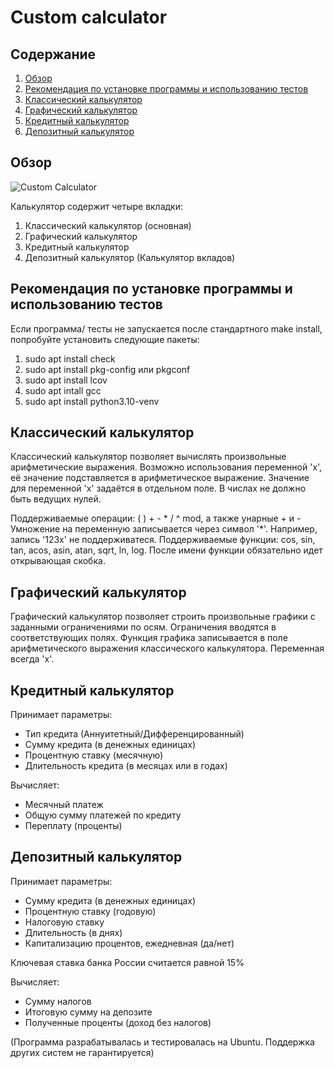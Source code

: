 # Custom calculator

## Содержание

1. [Обзор](#обзор)
2. [Рекомендация по установке программы и использованию тестов](#рекомендация-по-установке-программы-и-использованию-тестов)
3. [Классический калькулятор](#классический-калькулятор)
4. [Графический калькулятор](#графический-калькулятор)
5. [Кредитный калькулятор](#кредитный-калькулятор)
6. [Депозитный калькулятор](#депозитный-калькулятор)

## Обзор

![Custom Calculator](misc/images/overview.gif)

Калькулятор содержит четыре вкладки:

1. Классический калькулятор (основная)
2. Графический калькулятор
3. Кредитный калькулятор
4. Депозитный калькулятор (Калькулятор вкладов)

## Рекомендация по установке программы и использованию тестов

Если программа/ тесты не запускается после стандартного make install, попробуйте установить следующие пакеты:

1. sudo apt install check
2. sudo apt install pkg-config или pkgconf
3. sudo apt install lcov
4. sudo apt intall gcc
5. sudo apt install python3.10-venv

## Классический калькулятор

Классический калькулятор позволяет вычислять произвольные арифметические выражения. Возможно использования переменной 'x', её значение подставляется в арифметическое выражение. Значение для переменной 'x' задаётся в отдельном поле. В числах не должно быть ведущих нулей.

Поддерживаемые операции: ( ) + - * / ^ mod, а также унарные + и -
Умножение на переменную записывается через символ '*'. Например, запись '123x' не поддерживатеся.
Поддерживаемые функции: cos, sin, tan, acos, asin, atan, sqrt, ln, log. После имени функции обязательно идет открывающая скобка.

## Графический калькулятор

Графический калькулятор позволяет строить произвольные графики с заданными ограничениями по осям. Ограничения вводятся в соответствующих полях. Функция графика записывается в поле арифметического выражения классического калькулятора. Переменная всегда 'x'.

## Кредитный калькулятор

Принимает параметры:

* Тип кредита (Аннуитетный/Дифференцированный)
* Сумму кредита (в денежных единицах)
* Процентную ставку (месячную)
* Длительность кредита (в месяцах или в годах)

Вычисляет:

* Месячный платеж
* Общую сумму платежей по кредиту
* Переплату (проценты)

## Депозитный калькулятор

Принимает параметры:

* Сумму кредита (в денежных единицах)
* Процентную ставку (годовую)
* Налоговую ставку
* Длительность (в днях)
* Капитализацию процентов, ежедневная (да/нет)

Ключевая ставка банка России считается равной 15%

Вычисляет:

* Сумму налогов
* Итоговую сумму на депозите
* Полученные проценты (доход без налогов)

(Программа разрабатывалась и тестировалась на Ubuntu. Поддержка других систем не гарантируется)
